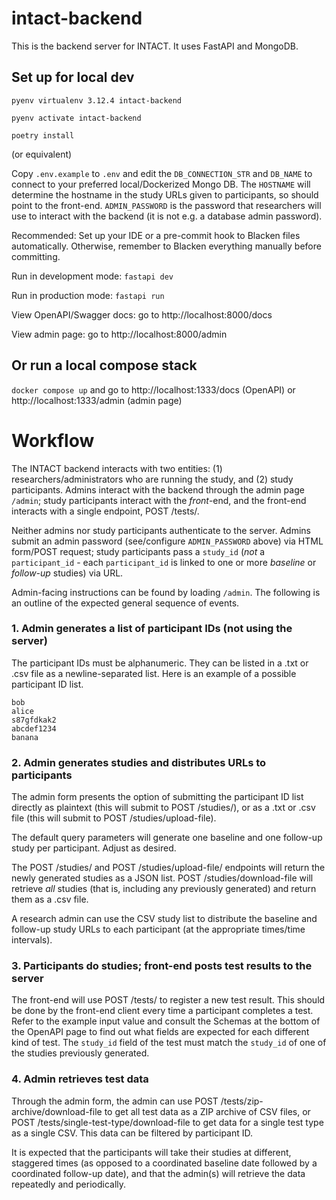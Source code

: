 # intact-backend

This is the backend server for INTACT. It uses FastAPI and MongoDB.

## Set up for local dev

`pyenv virtualenv 3.12.4 intact-backend`

`pyenv activate intact-backend`

`poetry install`

(or equivalent)

Copy `.env.example` to `.env` and edit the `DB_CONNECTION_STR` and `DB_NAME` to connect to your preferred local/Dockerized Mongo DB. The `HOSTNAME` will determine the hostname in the study URLs given to participants, so should point to the front-end. `ADMIN_PASSWORD` is the password that researchers will use to interact with the backend (it is not e.g. a database admin password).

Recommended: Set up your IDE or a pre-commit hook to Blacken files automatically.
Otherwise, remember to Blacken everything manually before committing.

Run in development mode:
`fastapi dev`

Run in production mode:
`fastapi run`

View OpenAPI/Swagger docs: go to http://localhost:8000/docs

View admin page: go to http://localhost:8000/admin

## Or run a local compose stack

`docker compose up` and go to http://localhost:1333/docs (OpenAPI) or http://localhost:1333/admin (admin page)


# Workflow

The INTACT backend interacts with two entities: (1) researchers/administrators who are running the study, and (2) study participants. Admins interact with the backend through the admin page `/admin`; study participants interact with the *front*-end, and the front-end interacts with a single endpoint, POST /tests/.

Neither admins nor study participants authenticate to the server. Admins submit an admin password (see/configure `ADMIN_PASSWORD` above) via HTML form/POST request; study participants pass a `study_id` (*not* a `participant_id` - each `participant_id` is linked to one or more *baseline* or *follow-up* studies) via URL.

Admin-facing instructions can be found by loading `/admin`. The following is an outline of the expected general sequence of events.

### 1. Admin generates a list of participant IDs (not using the server)

The participant IDs must be alphanumeric. They can be listed in a .txt or .csv file as a newline-separated list.
Here is an example of a possible participant ID list.

```
bob
alice
s87gfdkak2
abcdef1234
banana
```

### 2. Admin generates studies and distributes URLs to participants

The admin form presents the option of submitting the participant ID list directly as plaintext (this will submit to POST /studies/), or as a .txt or .csv file (this will submit to POST /studies/upload-file).

The default query parameters will generate one baseline and one follow-up study per participant. Adjust as desired.

The POST /studies/ and POST /studies/upload-file/ endpoints  will return the newly generated studies as a JSON list. POST /studies/download-file will retrieve _all_ studies (that is, including any previously generated) and return them as a .csv file.

A research admin can use the CSV study list to distribute the baseline and follow-up study URLs to each participant (at the appropriate times/time intervals).

### 3. Participants do studies; front-end posts test results to the server

The front-end will use POST /tests/ to register a new test result. This should be done by the front-end client every time a participant completes a test. Refer to the example input value and consult the Schemas at the bottom of the OpenAPI page to find out what fields are expected for each different kind of test. The `study_id` field of the test must match the `study_id` of one of the studies previously generated.

### 4. Admin retrieves test data

Through the admin form, the admin can use POST /tests/zip-archive/download-file to get all test data as a ZIP archive of CSV files, or POST /tests/single-test-type/download-file to get data for a single test type as a single CSV. This data can be filtered by participant ID.

It is expected that the participants will take their studies at different, staggered times (as opposed to a coordinated baseline date followed by a coordinated follow-up date), and that the admin(s) will retrieve the data repeatedly and periodically.
